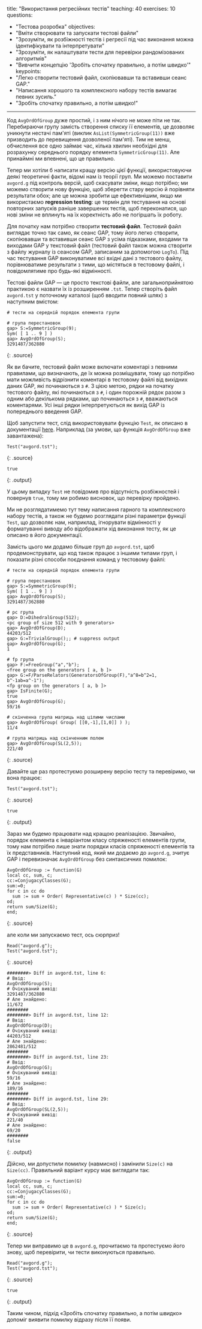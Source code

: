 title: "Використання регресійних тестів"
teaching: 40
exercises: 10
questions:
- "Тестова розробка"
objectives:
- "Вміти створювати та запускати тестові файли"
- "Зрозуміти, як розбіжності тестів і регресії під час виконання можна ідентифікувати та інтерпретувати"
- "Зрозуміти, як налаштувати тести для перевірки рандомізованих алгоритмів"
- "Вивчити концепцію 'Зробіть спочатку правильно, а потім швидко'"
keypoints:
- "Легко створити тестовий файл, скопіювавши та вставивши сеанс GAP."
- "Написання хорошого та комплексного набору тестів вимагає певних зусиль."
- "Зробіть спочатку правильно, а потім швидко!"
---

Код `AvgOrdOfGroup` дуже простий, і з ним нічого не може піти 
не так. Перебираючи групу замість створення списку її елементів,
це дозволяє уникнути нестачі пам'яті
(виклик `AsList(SymmetricGroup(11))` вже призводить до перевищення дозволеної
пам'яті). Тим не менш, обчислення все одно займає час, кілька хвилин
необхідні для розрахунку середнього порядку
елемента `SymmetricGroup(11)`. Але принаймні ми впевнені, що це
правильно.

Тепер ми хотіли б написати кращу версію цієї функції, використовуючи деякі теоретичні факти, 
відомі нам із теорії груп. Ми можемо поставити
`avgord.g` під контроль версій, щоб скасувати зміни, якщо потрібно;
ми можемо створити нову функцію, щоб зберегти стару версію й порівняти
результати обох; але це можна зробити ще ефективнішим, якщо ми
використаємо **regression testing**: це термін для тестування на основі
повторних запусків раніше завершених тестів, щоб переконатися, що нові зміни не
вплинуть на їх коректність або не погіршать їх роботу.

Для початку нам потрібно створити **тестовий файл**. Тестовий файл виглядає
точно так само, як сеанс GAP, тому його легко створити, скопіювавши та
вставивши сеанс GAP з усіма підказками, входами та виходами GAP у
текстовий файл (тестовий файл також можна створити з файлу журналу із сеансом
GAP, записаним за допомогою `LogTo`). Під час тестування GAP
виконуватиме всі вхідні дані з тестового файлу, порівнюватиме результати з тими, що містяться в тестовому
файлі, і повідомлятиме про будь-які відмінності.

Тестові файли GAP — це просто текстові файли, але загальноприйнятою практикою є назвати
їх із розширенням `.tst`. Тепер створіть файл `avgord.tst` у поточному каталозі (щоб
вводити повний шлях) з наступним вмістом:

~~~
# тести на середній порядок елемента групи

# група перестановок
gap> S:=SymmetricGroup(9);
Sym( [ 1 .. 9 ] )
gap> AvgOrdOfGroup(S);
3291487/362880
~~~
{: .source}

Як ви бачите, тестовий файл може включати коментарі з певними правилами,
що визначають, де їх можна розміщувати, тому що потрібно мати можливість відрізнити
коментарі в тестовому файлі від вихідних даних GAP, які починаються з `#`. З цією метою,
рядки на початку тестового файлу, які починаються з `#`, і один порожній рядок
разом з одним або декількома рядками, що починаються з `#`, вважаються коментарями.
Усі інші рядки інтерпретуються як вихід GAP із попереднього введення GAP.

Щоб запустити тест, слід використовувати функцію `Test`, як описано в документації
[here](http://www.gap-system.org/Manuals/doc/ref/chap7.html#X87712F9D8732193C).
Наприклад (за умови, що функція `AvgOrdOfGroup` вже завантажена):

~~~
Test("avgord.tst");
~~~
{: .source}

~~~
true
~~~
{: .output}

У цьому випадку `Test` не повідомив про відсутність розбіжностей і повернув `true`, тому
ми робимо висновок, що перевірку пройдено.

Ми не розглядатимемо тут тему написання гарного та комплексного набору тестів,
а також не будемо розглядати різні параметри функції `Test`, що дозволяє нам,
наприклад, ігнорувати відмінності у форматуванні виводу або відображати хід виконання
тесту, як це описано в його документації.

Замість цього ми додамо більше груп до `avgord.tst`, щоб продемонструвати, 
що код також працює з іншими типами груп, і показати різні способи
поєднання команд у тестовому файлі:

~~~
# тести на середній порядок елемента групи

# група перестановок
gap> S:=SymmetricGroup(9);
Sym( [ 1 .. 9 ] )
gap> AvgOrdOfGroup(S);
3291487/362880

# pc група
gap> D:=DihedralGroup(512);
<pc group of size 512 with 9 generators>
gap> AvgOrdOfGroup(D);
44203/512
gap> G:=TrivialGroup();; # suppress output
gap> AvgOrdOfGroup(G);
1

# fp група
gap> F:=FreeGroup("a","b");
<free group on the generators [ a, b ]>
gap> G:=F/ParseRelators(GeneratorsOfGroup(F),"a^8=b^2=1, b^-1ab=a^-1");
<fp group on the generators [ a, b ]>
gap> IsFinite(G);
true
gap> AvgOrdOfGroup(G);
59/16

# скінченна група матриць над цілими числами
gap> AvgOrdOfGroup( Group( [[0,-1],[1,0]] ) );
11/4

# група матриць над скінченним полем
gap> AvgOrdOfGroup(SL(2,5));
221/40
~~~
{: .source}

Давайте ще раз протестуємо розширену версію тесту та перевіримо, чи вона працює:

~~~
Test("avgord.tst");
~~~
{: .source}

~~~
true
~~~
{: .output}

Зараз ми будемо працювати над кращою реалізацією. Звичайно, порядок елемента
є інваріантом класу спряженості елементів групи, тому нам потрібно лише знати порядки класів спряженості елементів та їх представників. 
Наступний код, який ми додаємо до `avgord.g`, зчитує GAP і перевизначає
`AvgOrdOfGroup` без синтаксичних помилок:

~~~
AvgOrdOfGroup := function(G)
local cc, sum, c;
cc:=ConjugacyClasses(G);
sum:=0;
for c in cc do
  sum := sum + Order( Representative(c) ) * Size(cc);
od;
return sum/Size(G);
end;
~~~
{: .source}

але коли ми запускаємо тест, ось сюрприз!

~~~
Read("avgord.g");
Test("avgord.tst");
~~~
{: .source}

~~~
########> Diff in avgord.tst, line 6:
# Ввід:
AvgOrdOfGroup(S);
# Очікуваний вивід:
3291487/362880
# Але знайдено:
11/672
########
########> Diff in avgord.tst, line 12:
# Ввід:
AvgOrdOfGroup(D);
# Очікуваний вивід:
44203/512
# Але знайдено:
2862481/512
########
########> Diff in avgord.tst, line 23:
# Ввід:
AvgOrdOfGroup(G);
# Очікуваний вивід:
59/16
# Але знайдено:
189/16
########
########> Diff in avgord.tst, line 29:
# Ввід:
AvgOrdOfGroup(SL(2,5));
# Очікуваний вивід:
221/40
# Але знайдено:
69/20
########
false
~~~
{: .output}

Дійсно, ми допустили помилку (навмисно) і замінили `Size(c)` на `Size(cc)`.
Правильний варіант курсу має виглядати так:

~~~
AvgOrdOfGroup := function(G)
local cc, sum, c;
cc:=ConjugacyClasses(G);
sum:=0;
for c in cc do
  sum := sum + Order( Representative(c) ) * Size(c);
od;
return sum/Size(G);
end;
~~~
{: .source}

Тепер ми виправимо це в `avgord.g`, прочитаємо та протестуємо його знову, щоб перевірити,
 чи тести виконуються правильно.

~~~
Read("avgord.g");
Test("avgord.tst");
~~~
{: .source}

~~~
true
~~~
{: .output}

Таким чином, підхід «Зробіть спочатку правильно, а потім швидко» допоміг виявити помилку
відразу після її появи.

